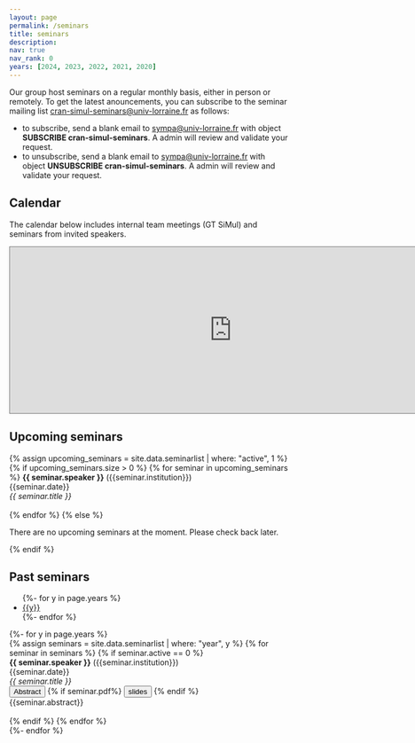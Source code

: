 ```yaml
---
layout: page
permalink: /seminars
title: seminars
description: 
nav: true
nav_rank: 0
years: [2024, 2023, 2022, 2021, 2020]
---
```


Our group host seminars on a regular monthly basis, either in person or remotely. 
To get the latest anouncements, you can subscribe to the seminar mailing list [cran-simul-seminars@univ-lorraine.fr](mailto:cran-simul-seminars@univ-lorraine.fr) as follows:

- to subscribe, send a blank email to [sympa@univ-lorraine.fr](mailto:sympa@univ-lorraine.fr) with object **SUBSCRIBE cran-simul-seminars**. A admin will review and validate your request. 
- to unsubscribe, send a blank email to [sympa@univ-lorraine.fr](mailto:sympa@univ-lorraine.fr) with object **UNSUBSCRIBE cran-simul-seminars**. A admin will review and validate your request. 


## Calendar 
The calendar below includes internal team meetings (GT SiMul) and seminars from invited speakers. 

<iframe src="https://calendar.google.com/calendar/embed?height=300&wkst=2&ctz=Europe%2FParis&bgcolor=%23ffffff&mode=AGENDA&showTabs=0&showPrint=0&showNav=0&showCalendars=0&src=cGE0OXNwZzAzbmNyNDRsamJxNTY2aWZoM29AZ3JvdXAuY2FsZW5kYXIuZ29vZ2xlLmNvbQ&color=%23E67C73" style="border:solid 1px #777" width="800" height="300" frameborder="0" scrolling="no"></iframe>



<!-- ## Upcoming seminars

{% for seminar in site.data.seminarlist %}
{% if seminar.active == 1%}

  <b>{{ seminar.speaker }}</b> ({{seminar.institution}})<br/>
  {{seminar.date}}<br/>
   <em>{{ seminar.title }}</em><br />

<p>
    <button class="btn btn-primary" type="button" data-toggle="collapse" data-target="#collapse-up-{{forloop.index}}" aria-expanded="false" aria-controls="collapse-u-{{forloop.index}}">
    Abstract
  </button>
</p>
<div class="collapse" id="collapse-up-{{forloop.index}}">
  <div class="card card-body">
{{seminar.abstract}}
  </div>
</div>
{% endif %}
{% endfor %} -->

<!-- ## Past seminars


{%- for y in page.years %}
  <h2 class="year">{{y}}</h2>
{% assign seminars = site.data.seminarlist | where: "year", {{y}} %}
{% for seminar in seminars %}
{% if seminar.active == 0%}


    

  <b>{{ seminar.speaker }}</b> ({{seminar.institution}})<br/>
  {{seminar.date}}<br/>
   <em>{{ seminar.title }}</em><br />

<p>
    <button class="btn btn-primary" type="button" data-toggle="collapse" data-target="#collapse-past-{{forloop.index}}" aria-expanded="false" aria-controls="collapse-past-{{forloop.index}}">
    Abstract
  </button> {% if seminar.pdf%} <button type="button" class="btn btn-light" onclick="window.location='/assets/seminars/{{seminar.pdf}}';">slides</button> {% endif %}
</p>    
<div class="collapse" id="collapse-past-{{forloop.index}}">
  <div class="card card-body">
{{seminar.abstract}}
  </div>
</div>

{% endif %}
{% endfor %}
{% endfor %} -->



## Upcoming seminars

{% assign upcoming_seminars = site.data.seminarlist | where: "active", 1 %}
{% if upcoming_seminars.size > 0 %}
  {% for seminar in upcoming_seminars %}
    <b>{{ seminar.speaker }}</b> ({{seminar.institution}})<br/>
    {{seminar.date}}<br/>
    <em>{{ seminar.title }}</em><br /><br />
  {% endfor %}
{% else %}
  <p>There are no upcoming seminars at the moment. Please check back later.</p>
{% endif %}


## Past seminars

<ul class="nav nav-tabs" id="myTab" role="tablist">
  {%- for y in page.years %}
    <li class="nav-item">
      <a class="nav-link {% if forloop.first %}active{% endif %}" id="tab-{{y}}" data-toggle="tab" href="#year-{{y}}" role="tab" aria-controls="year-{{y}}" aria-selected="{% if forloop.first %}true{% else %}false{% endif %}">{{y}}</a>
    </li>
  {%- endfor %}
</ul>

<div class="tab-content" id="myTabContent">
  {%- for y in page.years %}
    <div class="tab-pane fade {% if forloop.first %}show active{% endif %}" id="year-{{y}}" role="tabpanel" aria-labelledby="tab-{{y}}">
      <!-- <h3>{{y}}</h3> -->
      {% assign seminars = site.data.seminarlist | where: "year", y %}
      {% for seminar in seminars %}
        {% if seminar.active == 0 %}
          <br />
          <b>{{ seminar.speaker }}</b> ({{seminar.institution}})<br/>
          {{seminar.date}}<br/>
          <em>{{ seminar.title }}</em><br />
    <button class="btn btn-primary" type="button" data-toggle="collapse" data-target="#collapse-past-{{forloop.index}}" aria-expanded="false" aria-controls="collapse-past-{{forloop.index}}">
    Abstract
  </button> {% if seminar.pdf%} <button type="button" class="btn btn-light" onclick="window.location='/assets/seminars/{{seminar.pdf}}';">slides</button> {% endif %}
<div class="collapse" id="collapse-past-{{forloop.index}}">
  <div class="card card-body">
{{seminar.abstract}}
  </div>
</div>
<br/>
        {% endif %}
      {% endfor %}
    </div>
  {%- endfor %}
</div>
